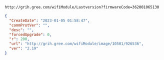 `http://grih.gree.com/wifiModule/Lastversion?firmwareCode=362001065130`

```json
{
  "CreateDate": "2023-01-05 01:58:47",
  "commProtVer": "",
  "desc": "",
  "forcedUpgrade": 0,
  "r": 200,
  "url": "http://grih.gree.com/wifiModule/image/10501/926536",
  "ver": "2.19"
}
```